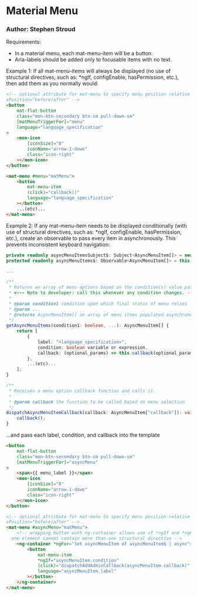 # Material Menu

### Author: Stephen Stroud

Requirements:

-   In a material menu, each mat-menu-item will be a button.
-   Aria-labels should be added only to focusable items with no text.

Example 1: If all mat-menu-items will always be displayed (no use of structural directives,
such as: \*ngIf, configEnable, hasPermission, etc.), then add them as you normally would:

```html
<!-- optional attribute for mat-menu to specify menu position relative to trigger:
xPosition="before/after" -->
<button
    mat-flat-button
    class="mon-btn-secondary btn-sm pull-down-sm"
    [matMenuTriggerFor]="menu"
    language="language_specification"
>
    <mon-icon
        [iconSize]="8"
        iconName="arrow-1-down"
        class="icon-right"
    ></mon-icon>
</button>

<mat-menu #menu="matMenu">
    <button
        mat-menu-item
        (click)="callback()"
        language="language_specification"
    ></button>
    ...(etc)...
</mat-menu>
```

Example 2: If any mat-menu-item needs to be displayed conditionally (with use of structural
directives, such as: \*ngIf, configEnable, hasPermission, etc.), create an observable to pass
every item in asynchronously. This prevents inconsistent keyboard navigation:

```typescript
private readonly asyncMenuItemsSubject$: Subject<AsyncMenuItem[]> = new Subject<AsyncMenuItem[]>();
protected readonly asyncMenuItems$: Observable<AsyncMenuItem[]> = this.asyncMenuItemsSubject$.asObservable();

...

/**
 * Returns an array of menu options based on the condition(s) value passed in.
 * <--- Note to developer: call this whenever any condition changes. --->
 *
 * @param condition1 condition upon which final status of menu relies
 * @param ...
 * @returns AsyncMenuItem[] an array of menu items populated asynchronously
 */
getAsyncMenuItems(condition1: boolean, ...): AsyncMenuItem[] {
    return [
        {
            label: "<language_specification>",
            condition: boolean variable or expression,
            callback: (optional_params) => this.callback(optional_params),
        },
        ...(etc)...
    ];
}

/**
 * Receives a menu option callback function and calls it.
 *
 * @param callback the function to be called based on menu selection
 */
dispatchAsyncMenuItemCallback(callback: AsyncMenuItem["callback"]): void {
    callback();
}
```

...and pass each label, condition, and callback into the template

```html
<button
    mat-flat-button
    class="mon-btn-secondary btn-sm pull-down-sm"
    [matMenuTriggerFor]="asyncMenu"
>
    <span>{{ menu_label }}</span>
    <mon-icon
        [iconSize]="8"
        iconName="arrow-1-down"
        class="icon-right"
    ></mon-icon>
</button>

<!-- optional attribute for mat-menu to specify menu position relative to trigger:
xPosition="before/after" -->
<mat-menu #asyncMenu="matMenu">
    <!-- wrapping button with ng-container allows use of *ngIf and *ngFor directives,
  one element cannot contain more than one structural directive -->
    <ng-container *ngFor="let asyncMenuItem of asyncMenuItem$ | async">
        <button
            mat-menu-item
            *ngIf="asyncMenuItem.condition"
            (click)="dispatchAddAdminCallback(asyncMenuItem.callback)"
            language="asyncMenuItem.label"
        ></button>
    </ng-container>
</mat-menu>
```
